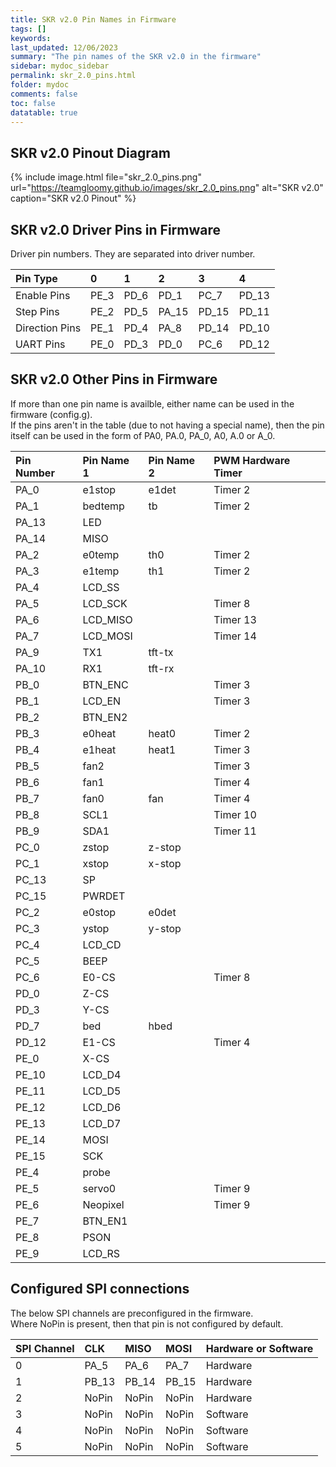 ```yaml
---
title: SKR v2.0 Pin Names in Firmware
tags: []
keywords: 
last_updated: 12/06/2023
summary: "The pin names of the SKR v2.0 in the firmware"
sidebar: mydoc_sidebar
permalink: skr_2.0_pins.html
folder: mydoc
comments: false
toc: false
datatable: true
---
```


## SKR v2.0 Pinout Diagram

{% include image.html file="skr_2.0_pins.png" url="<https://teamgloomy.github.io/images/skr_2.0_pins.png>" alt="SKR v2.0" caption="SKR v2.0 Pinout" %}

## SKR v2.0 Driver Pins in Firmware

Driver pin numbers. They are separated into driver number.

<div class="datatable-begin"></div>

|Pin Type|0|1|2|3|4|
| :------------- |:-------------|:-------------|:-------------|:-------------|:-------------|
|Enable Pins|PE_3| PD_6| PD_1| PC_7| PD_13|
|Step Pins|PE_2| PD_5| PA_15| PD_15| PD_11|
|Direction Pins|PE_1| PD_4| PA_8| PD_14| PD_10|
|UART Pins|PE_0| PD_3| PD_0| PC_6| PD_12|

<div class="datatable-end"></div>

## SKR v2.0 Other Pins in Firmware

If more than one pin name is availble, either name can be used in the firmware (config.g).  
If the pins aren't in the table (due to not having a special name), then the pin itself can be used in the form of PA0, PA.0, PA_0, A0, A.0 or A_0.  

<div class="datatable-begin"></div>

|Pin Number|Pin Name 1|Pin Name 2|PWM Hardware Timer|
| :------------- |:-------------|:-------------|:-------------|
|PA_0|e1stop|e1det|Timer 2|
|PA_1|bedtemp|tb|Timer 2|
|PA_13|LED|||
|PA_14|MISO|||
|PA_2|e0temp|th0|Timer 2|
|PA_3|e1temp|th1|Timer 2|
|PA_4|LCD_SS|||
|PA_5|LCD_SCK||Timer 8|
|PA_6|LCD_MISO||Timer 13|
|PA_7|LCD_MOSI||Timer 14|
|PA_9|TX1|tft-tx||
|PA_10|RX1|tft-rx||
|PB_0|BTN_ENC||Timer 3|
|PB_1|LCD_EN||Timer 3|
|PB_2|BTN_EN2|||
|PB_3|e0heat|heat0|Timer 2|
|PB_4|e1heat|heat1|Timer 3|
|PB_5|fan2||Timer 3|
|PB_6|fan1||Timer 4|
|PB_7|fan0|fan|Timer 4|
|PB_8|SCL1||Timer 10|
|PB_9|SDA1||Timer 11|
|PC_0|zstop|z-stop||
|PC_1|xstop|x-stop||
|PC_13|SP|||
|PC_15|PWRDET|||
|PC_2|e0stop|e0det||
|PC_3|ystop|y-stop||
|PC_4|LCD_CD|||
|PC_5|BEEP|||
|PC_6|E0-CS||Timer 8|
|PD_0|Z-CS|||
|PD_3|Y-CS|||
|PD_7|bed|hbed||
|PD_12|E1-CS||Timer 4|
|PE_0|X-CS|||
|PE_10|LCD_D4|||
|PE_11|LCD_D5|||
|PE_12|LCD_D6|||
|PE_13|LCD_D7|||
|PE_14|MOSI|||
|PE_15|SCK|||
|PE_4|probe|||
|PE_5|servo0||Timer 9|
|PE_6|Neopixel||Timer 9|
|PE_7|BTN_EN1|||
|PE_8|PSON|||
|PE_9|LCD_RS|||

<div class="datatable-end"></div>

## Configured SPI connections

The below SPI channels are preconfigured in the firmware.  
Where NoPin is present, then that pin is not configured by default.  

<div class="datatable-begin"></div>

|SPI Channel| CLK | MISO | MOSI | Hardware or Software |
| :------------- |:-------------|:-------------|:-------------|:-------------|
|0|PA_5|PA_6|PA_7|Hardware|
|1|PB_13|PB_14|PB_15|Hardware|
|2|NoPin|NoPin|NoPin|Hardware|
|3|NoPin|NoPin|NoPin|Software|
|4|NoPin|NoPin|NoPin|Software|
|5|NoPin|NoPin|NoPin|Software|

<div class="datatable-end"></div>
